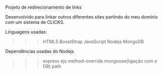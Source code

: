 Projeto de redirecionamento de links

Desenvolvido para linkar outros diferentes sites partindo do meu domínio com um sistema de CLICKS.

Linguagens usadas:
>>> HTML5
>>> BoostStrap
>>> JavaScript
>>> Nodejs
>>> MongoDB

Dependências usadas do Nodejs
>>> express
>>> ejs
>>> method-override
>>> mongoose(ligação com o DB)
>>> path